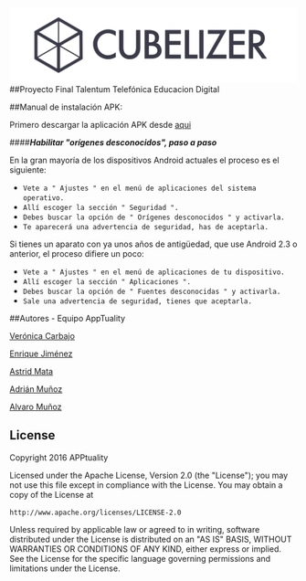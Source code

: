 ﻿![title](cubelizer_completo.png)
##Proyecto Final Talentum Telefónica Educacion Digital


##Manual de instalación APK:

Primero descargar la aplicación APK desde [aqui](https://www.dropbox.com/s/tkd0aassg84257h/Cubelizer%201.0.2.apk?dl=0)

####***Habilitar "orígenes desconocidos", paso a paso***

En la gran mayoría de los dispositivos Android actuales el proceso es el siguiente:

* `Vete a " Ajustes " en el menú de aplicaciones del sistema operativo.`
* `Allí escoger la sección " Seguridad ".`
* `Debes buscar la opción de " Orígenes desconocidos " y activarla.`
* `Te aparecerá una advertencia de seguridad, has de aceptarla.`

Si tienes un aparato con ya unos años de antigüedad, que use Android 2.3 o anterior, el proceso difiere un poco:

* `Vete a " Ajustes " en el menú de aplicaciones de tu dispositivo.`
* `Allí escoger la sección " Aplicaciones ".`
* `Debes buscar la opción de " Fuentes desconocidas " y activarla.`
* `Sale una advertencia de seguridad, tienes que aceptarla.`


##Autores - Equipo AppTuality

[Verónica Carbajo](https://github.com/b1x1n)

[Enrique Jiménez](https://github.com/nrik86)

[Astrid Mata](https://github.com/ad87mb)

[Adrián Muñoz](https://github.com/adri89htz)

[Alvaro Muñoz](https://github.com/alvmunde)


## License

   Copyright 2016 APPtuality

Licensed under the Apache License, Version 2.0 (the "License");
you may not use this file except in compliance with the License.
You may obtain a copy of the License at

    http://www.apache.org/licenses/LICENSE-2.0

Unless required by applicable law or agreed to in writing, software
distributed under the License is distributed on an "AS IS" BASIS,
WITHOUT WARRANTIES OR CONDITIONS OF ANY KIND, either express or implied.
See the License for the specific language governing permissions and
limitations under the License.
